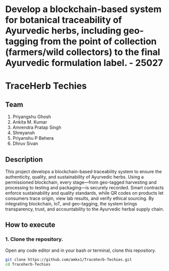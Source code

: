 # Develop a blockchain-based system for botanical traceability of Ayurvedic herbs, including geo-tagging from the point of collection (farmers/wild collectors) to the final Ayurvedic formulation label. - 25027
# TraceHerb Techies
## Team
1. Priyangshu Ghosh
2. Ankita M. Kumar
3. Amrendra Pratap Singh
4. Shreyansh
5. Priyanshu P Behera
6. Dhruv Sivan

## Description
This project develops a blockchain-based traceability system to ensure the authenticity, quality, and sustainability of Ayurvedic herbs. Using a permissioned blockchain, every stage—from geo-tagged harvesting and processing to testing and packaging—is securely recorded. Smart contracts enforce sustainability and quality standards, while QR codes on products let consumers trace origin, view lab results, and verify ethical sourcing. By integrating blockchain, IoT, and geo-tagging, the system brings transparency, trust, and accountability to the Ayurvedic herbal supply chain.

## How to execute
### 1. Clone the repository.
Open any code editor and in your bash or terminal, clone this repository.
```bash
git clone https://github.com/amkx1/Traceherb-Techies.git
cd Traceherb-Techies
```

